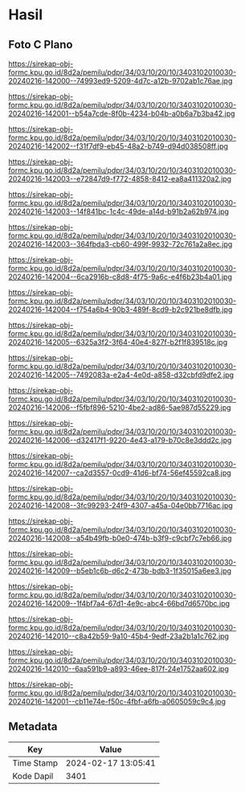 # Hasil

## Foto C Plano

https://sirekap-obj-formc.kpu.go.id/8d2a/pemilu/pdpr/34/03/10/20/10/3403102010030-20240216-142000--74993ed9-5209-4d7c-a12b-9702ab1c76ae.jpg

https://sirekap-obj-formc.kpu.go.id/8d2a/pemilu/pdpr/34/03/10/20/10/3403102010030-20240216-142001--b54a7cde-8f0b-4234-b04b-a0b6a7b3ba42.jpg

https://sirekap-obj-formc.kpu.go.id/8d2a/pemilu/pdpr/34/03/10/20/10/3403102010030-20240216-142002--f31f7df9-eb45-48a2-b749-d94d038508ff.jpg

https://sirekap-obj-formc.kpu.go.id/8d2a/pemilu/pdpr/34/03/10/20/10/3403102010030-20240216-142003--e72847d9-f772-4858-8412-ea8a411320a2.jpg

https://sirekap-obj-formc.kpu.go.id/8d2a/pemilu/pdpr/34/03/10/20/10/3403102010030-20240216-142003--14f841bc-1c4c-49de-a14d-b91b2a62b974.jpg

https://sirekap-obj-formc.kpu.go.id/8d2a/pemilu/pdpr/34/03/10/20/10/3403102010030-20240216-142003--364fbda3-cb60-499f-9932-72c761a2a8ec.jpg

https://sirekap-obj-formc.kpu.go.id/8d2a/pemilu/pdpr/34/03/10/20/10/3403102010030-20240216-142004--6ca2916b-c8d8-4f75-9a6c-e4f6b23b4a01.jpg

https://sirekap-obj-formc.kpu.go.id/8d2a/pemilu/pdpr/34/03/10/20/10/3403102010030-20240216-142004--f754a6b4-90b3-489f-8cd9-b2c921be8dfb.jpg

https://sirekap-obj-formc.kpu.go.id/8d2a/pemilu/pdpr/34/03/10/20/10/3403102010030-20240216-142005--6325a3f2-3f64-40e4-827f-b2f1f839518c.jpg

https://sirekap-obj-formc.kpu.go.id/8d2a/pemilu/pdpr/34/03/10/20/10/3403102010030-20240216-142005--7492083a-e2a4-4e0d-a858-d32cbfd9dfe2.jpg

https://sirekap-obj-formc.kpu.go.id/8d2a/pemilu/pdpr/34/03/10/20/10/3403102010030-20240216-142006--f5fbf896-5210-4be2-ad86-5ae987d55229.jpg

https://sirekap-obj-formc.kpu.go.id/8d2a/pemilu/pdpr/34/03/10/20/10/3403102010030-20240216-142006--d32417f1-9220-4e43-a179-b70c8e3ddd2c.jpg

https://sirekap-obj-formc.kpu.go.id/8d2a/pemilu/pdpr/34/03/10/20/10/3403102010030-20240216-142007--ca2d3557-0cd9-41d6-bf74-56ef45592ca8.jpg

https://sirekap-obj-formc.kpu.go.id/8d2a/pemilu/pdpr/34/03/10/20/10/3403102010030-20240216-142008--3fc99293-24f9-4307-a45a-04e0bb7716ac.jpg

https://sirekap-obj-formc.kpu.go.id/8d2a/pemilu/pdpr/34/03/10/20/10/3403102010030-20240216-142008--a54b49fb-b0e0-474b-b3f9-c9cbf7c7eb66.jpg

https://sirekap-obj-formc.kpu.go.id/8d2a/pemilu/pdpr/34/03/10/20/10/3403102010030-20240216-142009--b5eb1c6b-d6c2-473b-bdb3-1f35015a6ee3.jpg

https://sirekap-obj-formc.kpu.go.id/8d2a/pemilu/pdpr/34/03/10/20/10/3403102010030-20240216-142009--1f4bf7a4-67d1-4e9c-abc4-66bd7d6570bc.jpg

https://sirekap-obj-formc.kpu.go.id/8d2a/pemilu/pdpr/34/03/10/20/10/3403102010030-20240216-142010--c8a42b59-9a10-45b4-9edf-23a2b1a1c762.jpg

https://sirekap-obj-formc.kpu.go.id/8d2a/pemilu/pdpr/34/03/10/20/10/3403102010030-20240216-142010--6aa591b9-a893-46ee-817f-24e1752aa602.jpg

https://sirekap-obj-formc.kpu.go.id/8d2a/pemilu/pdpr/34/03/10/20/10/3403102010030-20240216-142001--cb11e74e-f50c-4fbf-a6fb-a0605059c9c4.jpg


## Metadata

| Key        | Value               |
| ---------- | ------------------- |
| Time Stamp | 2024-02-17 13:05:41 |
| Kode Dapil | 3401                |



